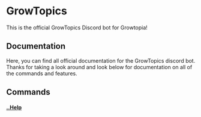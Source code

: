 # GrowTopics
This is the official GrowTopics Discord bot for Growtopia!

## Documentation
Here, you can find all official documentation for the GrowTopics discord bot. Thanks for taking a look around and look below for documentation on all of the commands and features.

## Commands

#### [..Help](link)
